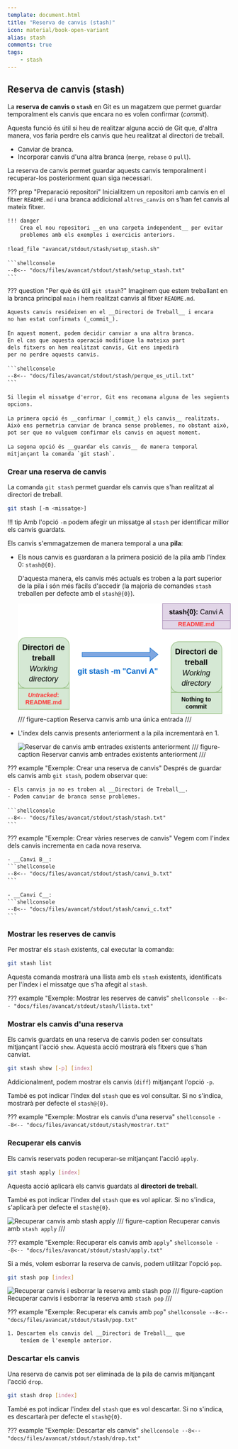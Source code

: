 ```yaml
---
template: document.html
title: "Reserva de canvis (stash)"
icon: material/book-open-variant
alias: stash
comments: true
tags:
    - stash
---
```


## Reserva de canvis (stash)
La __reserva de canvis o `stash`__ en Git es un magatzem que permet
guardar temporalment els canvis que encara no es volen confirmar (_commit_).

Aquesta funció és útil si heu de realitzar alguna acció de Git que, d'altra manera,
vos faria perdre els canvis que heu realitzat al directori de treball.

- Canviar de branca.
- Incorporar canvis d'una altra branca (`merge`, `rebase` o `pull`).

La reserva de canvis permet guardar aquests canvis temporalment i recuperar-los
posteriorment quan siga necessari.

??? prep "Preparació repositori"
    Inicialitzem un repositori amb canvis en el fitxer `README.md`
    i una branca addicional `altres_canvis` on s'han fet canvis al mateix fitxer.

    !!! danger
        Crea el nou repositori __en una carpeta independent__ per evitar
        problemes amb els exemples i exercicis anteriors.

    !load_file "avancat/stdout/stash/setup_stash.sh"

    ```shellconsole
    --8<-- "docs/files/avancat/stdout/stash/setup_stash.txt"
    ```

??? question "Per què és útil `git stash`?"
    Imaginem que estem treballant en la branca principal `main` i hem
    realitzat canvis al fitxer `README.md`.

    Aquests canvis resideixen en el __Directori de Treball__ i encara
    no han estat confirmats (_commit_).

    En aquest moment, podem decidir canviar a una altra branca.
    En el cas que aquesta operació modifique la mateixa part
    dels fitxers on hem realitzat canvis, Git ens impedirà
    per no perdre aquests canvis.

    ```shellconsole
    --8<-- "docs/files/avancat/stdout/stash/perque_es_util.txt"
    ```

    Si llegim el missatge d'error, Git ens recomana alguna de les següents
    opcions.

    La primera opció és __confirmar (_commit_) els canvis__ realitzats.
    Això ens permetria canviar de branca sense problemes, no obstant això,
    pot ser que no vulguem confirmar els canvis en aquest moment.

    La segona opció és __guardar els canvis__ de manera temporal
    mitjançant la comanda `git stash`.

### Crear una reserva de canvis
La comanda `git stash` permet guardar els canvis que s'han realitzat al directori de treball.

```bash
git stash [-m <missatge>]
```

!!! tip
    Amb l'opció `-m` podem afegir un missatge al `stash` per
    identificar millor els canvis guardats.


Els canvis s'emmagatzemen de manera temporal a una __pila__:

- Els nous canvis es guardaran a la primera posició de la pila amb l'índex 0: `stash@{0}`.

    D'aquesta manera, els canvis més actuals es troben a la part superior
    de la pila i són més fàcils d'accedir (la majoria de comandes `stash`
    treballen per defecte amb el `stash@{0}`).

    ![Reserva de canvis una única entrada](img/stash/single_stash.png)
    /// figure-caption
    Reserva canvis amb una única entrada
    ///

- L'índex dels canvis presents anteriorment a la pila incrementarà en 1.

    ![Reservar de canvis amb entrades existents anteriorment](img/stash/stash.png)
    /// figure-caption
    Reservar canvis amb entrades existents anteriorment
    ///


??? example "Exemple: Crear una reserva de canvis"
    Després de guardar els canvis amb `git stash`, podem observar que:

    - Els canvis ja no es troben al __Directori de Treball__.
    - Podem canviar de branca sense problemes.

    ```shellconsole
    --8<-- "docs/files/avancat/stdout/stash/stash.txt"
    ```


??? example "Exemple: Crear vàries reserves de canvis"
    Vegem com l'índex dels canvis incrementa en cada nova reserva.

    - __Canvi B__:
    ```shellconsole
    --8<-- "docs/files/avancat/stdout/stash/canvi_b.txt"
    ```

    - __Canvi C__:
    ```shellconsole
    --8<-- "docs/files/avancat/stdout/stash/canvi_c.txt"
    ```

### Mostrar les reserves de canvis
Per mostrar els `stash` existents, cal executar la comanda:

```bash
git stash list
```

Aquesta comanda mostrarà una llista amb els `stash` existents,
identificats per l'índex i el missatge que s'ha afegit al `stash`.

??? example "Exemple: Mostrar les reserves de canvis"
    ```shellconsole
    --8<-- "docs/files/avancat/stdout/stash/llista.txt"
    ```


### Mostrar els canvis d'una reserva
Els canvis guardats en una reserva de canvis poden ser consultats mitjançant
l'acció `show`. Aquesta acció mostrarà els fitxers que s'han canviat.

```bash
git stash show [-p] [index]
```

Addicionalment, podem mostrar els canvis (`diff`) mitjançant l'opció `-p`.

També es pot indicar l'índex del `stash` que es vol consultar. Si no s'indica,
mostrarà per defecte el `stash@{0}`.

??? example "Exemple: Mostrar els canvis d'una reserva"
    ```shellconsole
    --8<-- "docs/files/avancat/stdout/stash/mostrar.txt"
    ```

### Recuperar els canvis
Els canvis reservats poden recuperar-se mitjançant l'acció `apply`.

```bash
git stash apply [index]
```

Aquesta acció aplicarà els canvis guardats al __directori de treball__.

També es pot indicar l'índex del `stash` que es vol aplicar. Si no s'indica,
s'aplicarà per defecte el `stash@{0}`.

![Recuperar canvis amb stash apply](img/stash/apply.png)
/// figure-caption
Recuperar canvis amb `stash apply`
///

??? example "Exemple: Recuperar els canvis amb `apply`"
    ```shellconsole
    --8<-- "docs/files/avancat/stdout/stash/apply.txt"
    ```

Si a més, volem esborrar la reserva de canvis, podem utilitzar l'opció `pop`.
```bash
git stash pop [index]
```

![Recuperar canvis i esborrar la reserva amb stash pop](img/stash/pop.png)
/// figure-caption
Recuperar canvis i esborrar la reserva amb `stash pop`
///

??? example "Exemple: Recuperar els canvis amb `pop`"
    ```shellconsole
    --8<-- "docs/files/avancat/stdout/stash/pop.txt"
    ```

    1. Descartem els canvis del __Directori de Treball__ que
        teníem de l'exemple anterior.

### Descartar els canvis
Una reserva de canvis pot ser eliminada de la pila de canvis mitjançant
l'acció `drop`.

```bash
git stash drop [index]
```

També es pot indicar l'índex del `stash` que es vol descartar. Si no s'indica,
es descartarà per defecte el `stash@{0}`.

??? example "Exemple: Descartar els canvis"
    ```shellconsole
    --8<-- "docs/files/avancat/stdout/stash/drop.txt"
    ```
